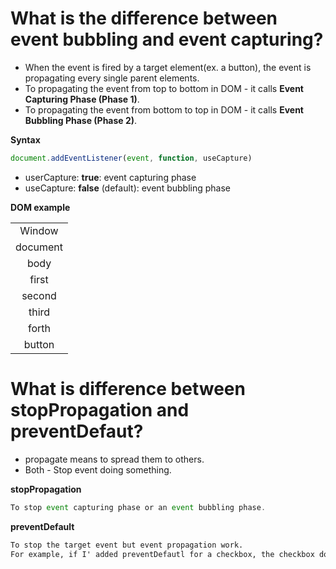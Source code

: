 # What is the difference between event bubbling and event capturing?

- When the event is fired by a target element(ex. a button), the event is propagating every single parent elements.
- To propagating the event from top to bottom in DOM - it calls **Event Capturing Phase (Phase 1)**.
- To propagating the event from bottom to top in DOM - it calls **Event Bubbling Phase (Phase 2)**. 


**Syntax**
```js
document.addEventListener(event, function, useCapture)
```

- userCapture: **true**: event capturing phase
- useCapture: **false** (default): event bubbling phase

**DOM example**
 <table>
 <tr><td align="center">Window</td></tr>
 <tr><td align="center">document</td></tr>
 <tr><td align="center">body</td></tr>
 <tr><td align="center">first</td></tr>
 <tr><td align="center">second</td></tr>
 <tr><td align="center">third</td></tr>
 <tr><td align="center">forth</td></tr>
 <tr><td align="center">button</td></tr>
 </table>
 

 
 
 # What is difference between stopPropagation and preventDefaut?
 - propagate means to spread them to others.
 - Both - Stop event doing something.
 
 **stopPropagation**
 ```js
To stop event capturing phase or an event bubbling phase.
 
```

**preventDefault**
```html
To stop the target event but event propagation work.
For example, if I' added preventDefautl for a checkbox, the checkbox doesn't checked but event bubbling phase or event capturing phase work after clicking.
```

